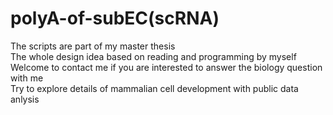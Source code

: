 # polyA-of-subEC(scRNA)
The scripts are part of my master thesis\
The whole design idea based on reading and programming by myself\
Welcome to contact me if you are interested to answer the biology question with me\
Try to explore details of mammalian cell development with public data anlysis
